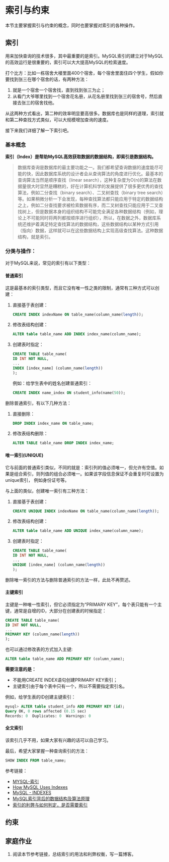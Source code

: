 # 索引与约束

本节主要掌握索引与约束的概念，同时也要掌握对索引的各种操作。



## 索引

用来加快查询的技术很多，其中最重要的是索引。MySQL索引的建立对于MySQL的高效运行是很重要的，索引可以大大提高MySQL的检索速度。

打个比方：比如一栋宿舍大楼里面400个宿舍，每个宿舍里面住四个学生，假如你要找到张三在哪个宿舍的话，有两种方法：

1. 就是一个宿舍一个宿舍找，直到找到张三为止；
2. 从看门大爷哪里找到一个宿舍花名册，从花名册里找到张三的宿舍号，然后直接去张三的宿舍找他。

从这两种方式看出，第二种的效率明显要高很多。数据库也是同样的道理，索引就和第二种查找方式类似，可以大规模增加查询的速度。

接下来我们详细了解一下索引吧。

### 基本概念

**索引（Index）是帮助MySQL高效获取数据的数据结构，即索引是数据结构。**



>数据库查询是数据库的最主要功能之一。我们都希望查询数据的速度能尽可能的快，因此数据库系统的设计者会从查询算法的角度进行优化。最基本的查询算法当然是顺序查找（linear search），这种复杂度为O(n)的算法在数据量很大时显然是糟糕的，好在计算机科学的发展提供了很多更优秀的查找算法，例如二分查找（binary search）、二叉树查找（binary tree search）等。如果稍微分析一下会发现，每种查找算法都只能应用于特定的数据结构之上，例如二分查找要求被检索数据有序，而二叉树查找只能应用于二叉查找树上，但是数据本身的组织结构不可能完全满足各种数据结构（例如，理论上不可能同时将两列都按顺序进行组织），所以，在数据之外，数据库系统还维护着满足特定查找算法的数据结构，这些数据结构以某种方式引用（指向）数据，这样就可以在这些数据结构上实现高级查找算法。这种数据结构，就是索引。



### 分类与操作：

对于MySQL来说，常见的索引有以下类型：

#### 普通索引

这是最基本的索引类型，而且它没有唯一性之类的限制，通常有三种方式可以创建：

1. 直接基于表创建：

   ```sql
   CREATE INDEX indexName ON table_name(column_name(length)); 
   ```

2. 修改表结构创建：

   ```sql
   ALTER table table_name ADD INDEX index_name(column_name);
   ```

3. 创建表时指定：

   ```sql
   CREATE TABLE table_name(
   ID INT NOT NULL,
   ...
   INDEX [index_name] (column_name(length))
   );
   ```

   例如：给学生表中的姓名创建普通索引：

   ```sql
   CREATE INDEX name_index ON student_info(name(50));
   ```

删除普通索引，有以下几种方法：

1. 直接删除：

   ```sql
   DROP INDEX index_name ON table_name;
   ```

2. 修改表结构删除：

   ```sql
   ALTER TABLE table_name DROP INDEX index_name;
   ```

#### 唯一索引(**UNIQUE**)

它与前面的普通索引类似，不同的就是：索引列的值必须唯一，但允许有空值。如果是组合索引，则列值的组合必须唯一。如果该字段信息保证不会重复时可设置为unique索引， 例如身份证号等。

与上面的类似，创建唯一索引有三种方法：

1. 直接基于表创建：

   ```sql
   CREATE UNIQUE INDEX indexName ON table_name(column_name(length)); 
   ```

2. 修改表结构创建：

   ```sql
   ALTER table table_name ADD UNIQUE index_name(column_name);
   ```

3. 创建表时指定：

   ```sql
   CREATE TABLE table_name(
   ID INT NOT NULL,
   ...
   UNIQUE [index_name] (column_name(length))
   );
   ```

删除唯一索引的方法与删除普通索引的方法一样，此处不再赘述。

#### 主键索引

主键是一种唯一性索引，但它必须指定为“PRIMARY KEY”，每个表只能有一个主键，通常是自增的ID，大部分在创建表的时候指定：

```sql
CREATE TABLE table_name(
ID INT NOT NULL,
...
PRIMARY KEY (column_name(length))
);
```

也可以通过修改表的方式加入主键:

```sql
ALTER table table_name ADD PRIMARY KEY (column_name);
```

**需要注意的是：**

* 不能用CREATE INDEX语句创建PRIMARY KEY索引；
* 主键索引由于每个表中只有一个，所以不需要指定索引名。

例如，给学生表的ID创建主键索引：

```sql
mysql> ALTER table student_info ADD PRIMARY KEY (id);
Query OK, 0 rows affected (0.15 sec)
Records: 0  Duplicates: 0  Warnings: 0
```



#### 全文索引

该索引几乎不用，如果大家有兴趣的话可以自己学习。



最后，希望大家掌握一种查询索引的方法：

```sql
SHOW INDEX FROM table_name;
```



参考链接：

* [MYSQL-索引](https://segmentfault.com/a/1190000003072424)
* [How MySQL Uses Indexes](https://dev.mysql.com/doc/refman/8.0/en/mysql-indexes.html)
* [MySQL - INDEXES](https://www.tutorialspoint.com/mysql/mysql-indexes.htm)
* [MySQL索引背后的数据结构及算法原理](http://blog.codinglabs.org/articles/theory-of-mysql-index.html)
* [索引的利弊与如何判定，是否需要索引](http://book.51cto.com/art/200906/132452.htm)



## 约束



## 家庭作业

1. 阅读本节参考链接，总结索引的用法和利弊权衡，写一篇博客。

